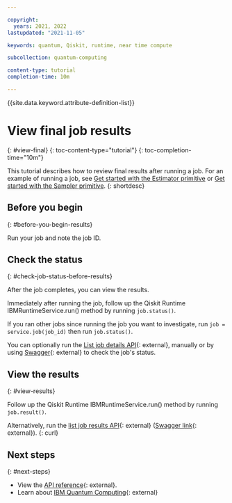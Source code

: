 ```yaml
---

copyright:
  years: 2021, 2022
lastupdated: "2021-11-05"

keywords: quantum, Qiskit, runtime, near time compute

subcollection: quantum-computing

content-type: tutorial
completion-time: 10m

---
```


{{site.data.keyword.attribute-definition-list}}

# View final job results
{: #view-final}
{: toc-content-type="tutorial"}
{: toc-completion-time="10m"}

This tutorial describes how to review final results after running a job. For an example of running a job, see [Get started with the Estimator primitive](/docs/quantum-computing?topic=quantum-computing-example-estimator) or [Get started with the Sampler primitive](/docs/quantum-computing?topic=quantum-computing-example-sampler).
{: shortdesc}

## Before you begin
{: #before-you-begin-results}

Run your job and note the job ID.

## Check the status
{: #check-job-status-before-results}

After the job completes, you can view the results.

Immediately after running the job, follow up the Qiskit Runtime IBMRuntimeService.run() method by running `job.status()`.

If you ran other jobs since running the job you want to investigate, run `job = service.job(job_id)` then run `job.status()`.

You can optionally run the [List job details API](/apidocs/quantum-computing#get-job-details-jid){: external}, manually or by using [Swagger](https://us-east.quantum-computing.test.ibm.com/openapi/#/Jobs/get_job_details_jid){: external} to check the job's status.


## View the results
{: #view-results}


Follow up the Qiskit Runtime IBMRuntimeService.run() method by running `job.result()`.

Alternatively, run the [list job results API](/apidocs/quantum-computing#get-job-results-jid){: external} ([Swagger link](https://us-east.quantum-computing.cloud.ibm.com/openapi/#/Jobs/get_job_results_jid){: external}).
{: curl}

## Next steps
{: #next-steps}

- View the [API reference](/apidocs/quantum-computing/quantum-computing){: external}.
- Learn about [IBM Quantum Computing](https://www.ibm.com/quantum-computing/){: external}
